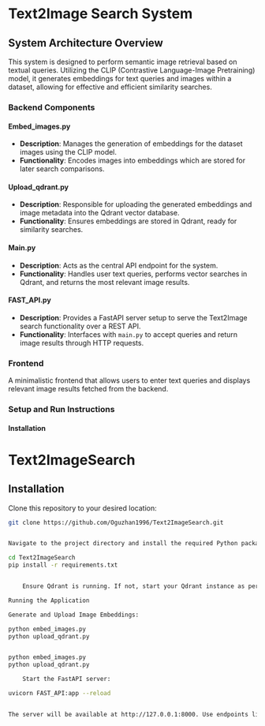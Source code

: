 # Text2Image Search System

## System Architecture Overview

This system is designed to perform semantic image retrieval based on textual queries. Utilizing the CLIP (Contrastive Language-Image Pretraining) model, it generates embeddings for text queries and images within a dataset, allowing for effective and efficient similarity searches.

### Backend Components

#### Embed_images.py

- **Description**: Manages the generation of embeddings for the dataset images using the CLIP model.
- **Functionality**: Encodes images into embeddings which are stored for later search comparisons.

#### Upload_qdrant.py

- **Description**: Responsible for uploading the generated embeddings and image metadata into the Qdrant vector database.
- **Functionality**: Ensures embeddings are stored in Qdrant, ready for similarity searches.

#### Main.py

- **Description**: Acts as the central API endpoint for the system.
- **Functionality**: Handles user text queries, performs vector searches in Qdrant, and returns the most relevant image results.

#### FAST_API.py

- **Description**: Provides a FastAPI server setup to serve the Text2Image search functionality over a REST API.
- **Functionality**: Interfaces with `main.py` to accept queries and return image results through HTTP requests.

### Frontend

A minimalistic frontend that allows users to enter text queries and displays relevant image results fetched from the backend.

### Setup and Run Instructions

#### Installation

# Text2ImageSearch

## Installation

Clone this repository to your desired location:

```bash
git clone https://github.com/Oguzhan1996/Text2ImageSearch.git


Navigate to the project directory and install the required Python packages:

cd Text2ImageSearch
pip install -r requirements.txt


    Ensure Qdrant is running. If not, start your Qdrant instance as per the official documentation.

Running the Application

Generate and Upload Image Embeddings:

python embed_images.py
python upload_qdrant.py


python embed_images.py
python upload_qdrant.py

    Start the FastAPI server:

uvicorn FAST_API:app --reload


The server will be available at http://127.0.0.1:8000. Use endpoints like /search/?query=<your-query> to perform searches.

